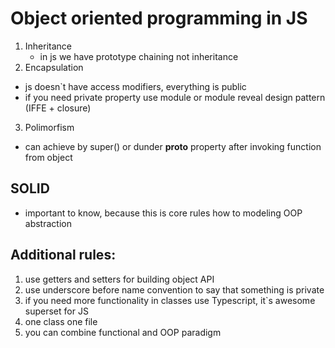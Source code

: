 # Object oriented programming in JS

1. Inheritance
   - in js we have prototype chaining not inheritance
2. Encapsulation

- js doesn`t have access modifiers, everything is public
- if you need private property use module or module reveal design pattern (IFFE + closure)

3.  Polimorfism

- can achieve by super() or dunder **proto** property after invoking function from object

## SOLID

- important to know, because this is core rules how to modeling OOP abstraction

## Additional rules:

1. use getters and setters for building object API
2. use underscore before name convention to say that something is private
3. if you need more functionality in classes use Typescript, it`s awesome superset for JS
4. one class one file
5. you can combine functional and OOP paradigm
